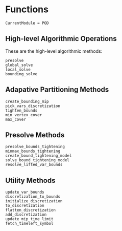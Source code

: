 # Functions

```@meta
CurrentModule = POD
```

## High-level Algorithmic Operations
These are the high-level algorithmic methods:
```@docs
presolve
global_solve
local_solve
bounding_solve
```

## Adapative Partitioning Methods
```@docs
create_bounding_mip
pick_vars_discretization
tighten_bounds
min_vertex_cover
max_cover
```

## Presolve Methods
```@docs
presolve_bounds_tightening
minmax_bounds_tightening
create_bound_tightening_model
solve_bound_tightening_model
resolve_lifted_var_bounds
```

## Utility Methods
```@docs
update_var_bounds
discretization_to_bounds
initialize_discretization
to_discretization
flatten_discretization
add_discretization
update_mip_time_limit
fetch_timeleft_symbol
```
